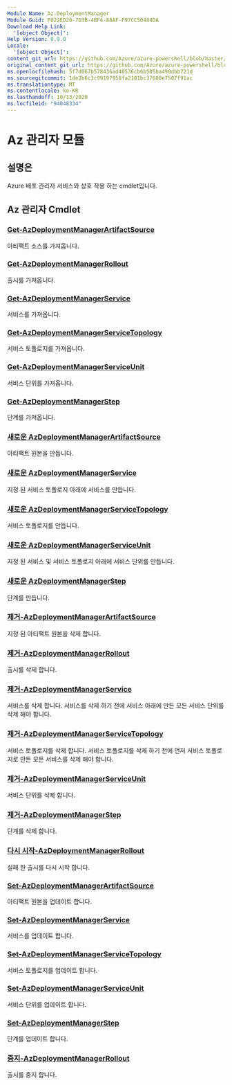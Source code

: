 ```yaml
---
Module Name: Az.DeploymentManager
Module Guid: F022ED20-7D3B-4BF4-88AF-F97CC50484DA
Download Help Link:
  '[object Object]': 
Help Version: 0.9.0
Locale:
  '[object Object]': 
content_git_url: https://github.com/Azure/azure-powershell/blob/master/src/DeploymentManager/DeploymentManager/help/Az.DeploymentManager.md
original_content_git_url: https://github.com/Azure/azure-powershell/blob/master/src/DeploymentManager/DeploymentManager/help/Az.DeploymentManager.md
ms.openlocfilehash: 5f7d067b578436ad40536cb6b505ba490dbb721d
ms.sourcegitcommit: 1de2b6c3c99197958fa2101bc37680e7507f91ac
ms.translationtype: MT
ms.contentlocale: ko-KR
ms.lasthandoff: 10/13/2020
ms.locfileid: "94048334"
---
```

# Az 관리자 모듈
## 설명은
Azure 배포 관리자 서비스와 상호 작용 하는 cmdlet입니다.

## Az 관리자 Cmdlet
### [Get-AzDeploymentManagerArtifactSource](Get-AzDeploymentManagerArtifactSource.md)
아티팩트 소스를 가져옵니다.

### [Get-AzDeploymentManagerRollout](Get-AzDeploymentManagerRollout.md)
출시를 가져옵니다.

### [Get-AzDeploymentManagerService](Get-AzDeploymentManagerService.md)
서비스를 가져옵니다.

### [Get-AzDeploymentManagerServiceTopology](Get-AzDeploymentManagerServiceTopology.md)
서비스 토폴로지를 가져옵니다.

### [Get-AzDeploymentManagerServiceUnit](Get-AzDeploymentManagerServiceUnit.md)
서비스 단위를 가져옵니다.

### [Get-AzDeploymentManagerStep](Get-AzDeploymentManagerStep.md)
단계를 가져옵니다.

### [새로운 AzDeploymentManagerArtifactSource](New-AzDeploymentManagerArtifactSource.md)
아티팩트 원본을 만듭니다.

### [새로운 AzDeploymentManagerService](New-AzDeploymentManagerService.md)
지정 된 서비스 토폴로지 아래에 서비스를 만듭니다.

### [새로운 AzDeploymentManagerServiceTopology](New-AzDeploymentManagerServiceTopology.md)
서비스 토폴로지를 만듭니다.

### [새로운 AzDeploymentManagerServiceUnit](New-AzDeploymentManagerServiceUnit.md)
지정 된 서비스 및 서비스 토폴로지 아래에 서비스 단위를 만듭니다.

### [새로운 AzDeploymentManagerStep](New-AzDeploymentManagerStep.md)
단계를 만듭니다.

### [제거-AzDeploymentManagerArtifactSource](Remove-AzDeploymentManagerArtifactSource.md)
지정 된 아티팩트 원본을 삭제 합니다.

### [제거-AzDeploymentManagerRollout](Remove-AzDeploymentManagerRollout.md)
출시를 삭제 합니다.

### [제거-AzDeploymentManagerService](Remove-AzDeploymentManagerService.md)
서비스를 삭제 합니다. 서비스를 삭제 하기 전에 서비스 아래에 만든 모든 서비스 단위를 삭제 해야 합니다.

### [제거-AzDeploymentManagerServiceTopology](Remove-AzDeploymentManagerServiceTopology.md)
서비스 토폴로지를 삭제 합니다. 서비스 토폴로지를 삭제 하기 전에 먼저 서비스 토폴로지로 만든 모든 서비스를 삭제 해야 합니다.

### [제거-AzDeploymentManagerServiceUnit](Remove-AzDeploymentManagerServiceUnit.md)
서비스 단위를 삭제 합니다.

### [제거-AzDeploymentManagerStep](Remove-AzDeploymentManagerStep.md)
단계를 삭제 합니다.

### [다시 시작-AzDeploymentManagerRollout](Restart-AzDeploymentManagerRollout.md)
실패 한 출시를 다시 시작 합니다.

### [Set-AzDeploymentManagerArtifactSource](Set-AzDeploymentManagerArtifactSource.md)
아티팩트 원본을 업데이트 합니다.

### [Set-AzDeploymentManagerService](Set-AzDeploymentManagerService.md)
서비스를 업데이트 합니다.

### [Set-AzDeploymentManagerServiceTopology](Set-AzDeploymentManagerServiceTopology.md)
서비스 토폴로지를 업데이트 합니다.

### [Set-AzDeploymentManagerServiceUnit](Set-AzDeploymentManagerServiceUnit.md)
서비스 단위를 업데이트 합니다.

### [Set-AzDeploymentManagerStep](Set-AzDeploymentManagerStep.md)
단계를 업데이트 합니다.

### [중지-AzDeploymentManagerRollout](Stop-AzDeploymentManagerRollout.md)
출시를 중지 합니다.

